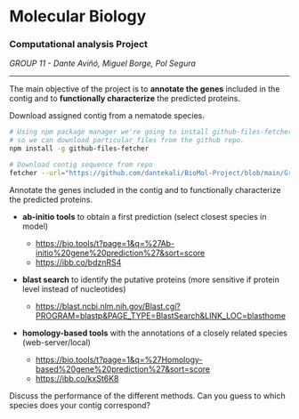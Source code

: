 # Molecular Biology

### Computational analysis Project

*GROUP 11 - Dante Aviñó, Miguel Borge, Pol Segura*

------

The main objective of the project is to **annotate the genes** included in the contig and to **functionally characterize** the predicted proteins.

Download assigned contig from a nematode species.

```bash
# Using npm package manager we're going to install github-files-fetcher
# so we can download particular files from the github repo.
npm install -g github-files-fetcher

# Download contig sequence from repo
fetcher --url="https://github.com/dantekali/BioMol-Project/blob/main/Group11_contig_194888_195063.fa"  --out="~/Desktop/Project"
```

Annotate the genes included in the contig and to functionally characterize the predicted proteins.

- **ab-initio tools** to obtain a first prediction (select closest species in model)
  - https://bio.tools/t?page=1&q=%27Ab-initio%20gene%20prediction%27&sort=score
  - https://ibb.co/bdznRS4

- **blast search** to identify the putative proteins (more sensitive if protein level instead of nucleotides)
  - https://blast.ncbi.nlm.nih.gov/Blast.cgi?PROGRAM=blastp&PAGE_TYPE=BlastSearch&LINK_LOC=blasthome

- **homology-based tools** with the annotations of  a closely related species (web-server/local)
  - https://bio.tools/t?page=1&q=%27Homology-based%20gene%20prediction%27&sort=score
  - https://ibb.co/kxSt6K8

Discuss the performance of the different methods. Can you guess to which species does
your contig correspond?

